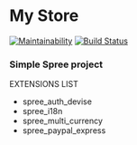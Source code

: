 # My Store
[![Maintainability](https://api.codeclimate.com/v1/badges/e7ea3acd808c964692c3/maintainability)](https://codeclimate.com/github/polyakovigor/mystore/maintainability)
[![Build Status](https://travis-ci.org/polyakovigor/mystore.svg?branch=master)](https://travis-ci.org/polyakovigor/mystore)
### Simple Spree project

EXTENSIONS LIST
* spree_auth_devise
* spree_i18n
* spree_multi_currency
* spree_paypal_express
